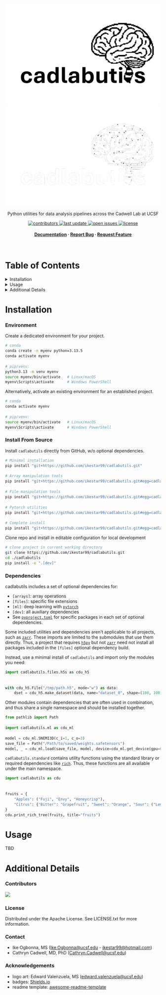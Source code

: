<div align="center">
  <p align="center">
    <img src="assets/logo-day.png#gh-light-mode-only" alt="logo-day" width="600" height="auto" />
    <img src="assets/logo-night.png#gh-dark-mode-only" alt="logo-night" width="600" height="auto" />
  </p>
  
  <p>
    Python utilities for data analysis pipelines across the Cadwell Lab at UCSF 
  </p>

  
<!-- Badges -->
<p>
  <a href="https://github.com/ikestar99/cadlabutils/graphs/contributors">
    <img src="https://img.shields.io/github/contributors/ikestar99/cadlabutils" alt="contributors"/>
  </a>
  <a href="">
    <img src="https://img.shields.io/github/last-commit/ikestar99/cadlabutils" alt="last update" />
  </a>
  <a href="https://github.com/ikestar99/cadlabutils/issues/">
    <img src="https://img.shields.io/github/issues/ikestar99/cadlabutils" alt="open issues" />
  </a>
  <a href="https://github.com/ikestar99/cadlabutils/LICENSE">
    <img src="https://img.shields.io/github/license/ikestar99/cadlabutils.svg" alt="license" />
  </a>
</p>
   
<h4>
    <a href="https://github.com/ikestar99/cadlabutils">Documentation</a>
  <span> · </span>
    <a href="https://github.com/ikestar99/cadlabutils/issues/">Report Bug</a>
  <span> · </span>
    <a href="https://github.com/ikestar99/cadlabutils/issues/">Request Feature</a>
  </h4>
</div>

<br />

<!-- Table of Contents -->
# Table of Contents


<details>
<summary>Installation</summary>

- [Environment](#environment)  
- [Install From Source](#install-from-source)  
- [Dependencies](#dependencies)  

</details>

<details>
<summary>Usage</summary>

- [Usage](#usage)

</details>

<details>
<summary>Additional Details</summary>

- [Contributing](#contributors)
- [License](#license)
- [Contact](#contact)
- [Acknowledgements](#acknowledgements)

</details>
  

[//]: # (<div align="center"> )
[//]: # (  <img src="https://placehold.co/600x400?text=Your+Screenshot+here" alt="screenshot" />)
[//]: # (</div>)


<!-- Installation -->
# Installation


<!-- env prep -->
### Environment
Create a dedicated environment for your project.

```bash
# conda
conda create -n myenv python=3.13.5
conda activate myenv

# pip/venv:
python3.13 -m venv myenv
source myenv/bin/activate   # Linux/macOS
myenv\Scripts\activate      # Windows PowerShell
```

Alternatively, activate an existing environment for an established project.
```bash
# conda
conda activate myenv

# pip/venv:
source myenv/bin/activate   # Linux/macOS
myenv\Scripts\activate      # Windows PowerShell
```


<!-- Install From Source -->
### Install From Source

Install `cadlabutils` directly from GitHub, w/o optional dependencies.
```bash
# Minimal installation
pip install "git+https://github.com/ikestar99/cadlabutils.git"

# Array manipulation tools
pip install "git+https://github.com/ikestar99/cadlabutils.git#egg=cadlabutils[arrays]"

# File manipulation tools
pip install "git+https://github.com/ikestar99/cadlabutils.git#egg=cadlabutils[files]"

# Pytorch utilities
pip install "git+https://github.com/ikestar99/cadlabutils.git#egg=cadlabutils[ml]"

# Complete install
pip install "git+https://github.com/ikestar99/cadlabutils.git#egg=cadlabutils[dev]"
```

Clone repo and install in editable configuration for local development
```bash
# clone project in current working directory
git clone https://github.com/ikestar99/cadlabutils.git
cd ./cadlabutils
pip install -e ".[dev]"
```


<!-- Dependencies -->
### Dependencies

cadlabutils includes a set of optional dependencies for:
- `[arrays]`: array operations
- `[files]`: specific file extensions
- `[ml]`: deep learning with [`pytorch`](https://pytorch.org/)
- `[dev]`: all auxiliary dependencies
- See [`pyproject.toml`](https://github.com/ikestar99/cadlabutils/blob/main/pyproject.toml) for specific packages
in each set of optional dependencies.

Some included utilities and dependencies aren't applicable to all projects, such as
[`zarr`](https://zarr.readthedocs.io/en/stable/). These imports are limited to the submodules that use them directly.
Thus, a project that requires [`h5py`](https://www.h5py.org/) but not [`zarr`](https://zarr.readthedocs.io/en/stable/)
need not install all packages included in the `[files]` optional dependency build.

Instead, use a minimal install of `cadlabutils` and import only the modules you need:
```python
import cadlabutils.files.h5s as cdu_h5


with cdu_h5.File("/tmp/path.h5", mode="w") as data:
    dset = cdu_h5.make_dataset(data, name="dataset_0", shape=(100, 100), dtype=int)
```

Other modules contain dependencies that are often used in combination, and thus share a single namespace and should be
installed together.

```python
from pathlib import Path

import cadlabutils.ml as cdu_ml

model = cdu_ml.SNEMI3D(c_i=1, c_o=3)
save_file = Path("/Path/to/saved/weights.safetensors")
model, _ = cdu_ml.load(save_file, model, device=cdu_ml.get_device(gpu=0))
```

`cadlabutils.standard` contains utility functions using the standard library or required dependencies like
[`rich`](https://rich.readthedocs.io/en/stable/). Thus, these functions are all available under the main namespace.
```python
import cadlabutils as cdu


fruits = {
    "Apples": ("Fuji", "Envy", "Honeycrisp"),
    "Citrus": {"Bitter": "Grapefruit", "Sweet": "Orange", "Sour": ("Lemon", "Lime")}
}
cdu.print_rich_tree(fruits, title="fruits")
```

<!-- Usage -->
# Usage

TBD


<!-- Details -->
# Additional Details

<!-- Contributors -->
### Contributors

<a href="https://github.com/ikestar99/cadlabutils/graphs/contributors">
  <img src="https://contrib.rocks/image?repo=ikestar99/cadlabutils" />
</a>


<!-- License -->
### License

Distributed under the Apache License. See LICENSE.txt for more information.


<!-- Contact -->
### Contact

- Ike Ogbonna, MS (Ike.Ogbonna@ucsf.edu - ikestar99@hotmail.com)
- Cathryn Cadwell, MD, PhD (Cathryn.Cadwell@ucsf.edu)


<!-- Acknowledgments -->
### Acknowledgements

- logo art: Edward Valenzuela, MS (edward.valenzuela@ucsf.edu)
- badges: [Shields.io](https://shields.io/)
- readme template: [awesome-readme-template](https://github.com/Louis3797/awesome-readme-template)